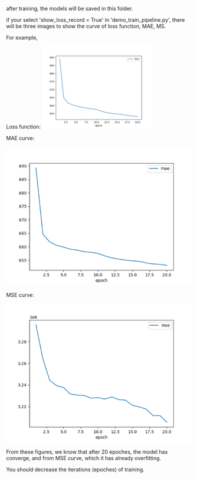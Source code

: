 after training, the models will be saved in this folder.

if your select 'show_loss_record = True' in 'demo_train_pipeline.py', there will be three images to show the curve of loss function, MAE, MS.

For example,

Loss function:
<img src="example/loss.png" alt="Example Loss function" width="300" >

MAE curve:

![Example MAE curve](DeepCAD-Z/pth/example/mae.png)

MSE curve:

![Example MSE curve](DeepCAD-Z/pth/example/mse.png)

From these figures, we know that after 20 epoches, the model has converge, and from MSE curve, which it has already overfitting.

You should decrease the iterations (epoches) of training.

